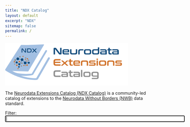 ```yaml
---
title: "NDX Catalog"
layout: default
excerpt: "NDX"
sitemap: false
permalink: /
---
```


<img alt="NDX Catalog Logo" src="images/ndx-logo-text.png" width="400" class="center-block">

The [Neurodata Extensions Catalog (NDX Catalog)](https://github.com/nwb-extensions) is a community-led catalog of extensions to the [Neurodata Without Borders (NWB)](https://neurodatawithoutborders.github.io/) data standard.

<form action="{{ site.url }}" method="get">
    Filter: <input type="search" name="q" id="search-input" size="70" autofocus>
    <input type="submit" value="Search" style="display: none;">
</form>

<div style="margin-top:20px">
<p><span id="search-process" style="display: none">Showing <span id="search-results-count"></span> results for "<strong id="search-query"></strong>"</span><span id="show-all" style="display: none">Showing <span id="show-all-count"></span> extensions</span></p>
<ul id="search-results"></ul>

<script src="{{ site.url }}/js/lunr.min.js"></script>
<script src="{{ site.url }}/js/jquery-3.5.0.min.js" ></script>
<script src="{{ site.url }}/js/js-yaml.min.js" ></script>

<script>
(function() {
window.data = {}

function loadSearch() {
  var fileref = document.createElement('script')
  fileref.setAttribute("type", "text/javascript")
  fileref.setAttribute("src", "{{ site.baseurl }}/js/search.js")
  document.getElementsByTagName("head")[0].appendChild(fileref)
}

$.getJSON("https://api.github.com/orgs/{{ site.github_username }}/repos").done(function(data) {
  countTotal = 0
  $.each(data, function(key, recordJson) {
    if (recordJson.name.startsWith("{{ site.prefix }}") && recordJson.name.endsWith("{{ site.suffix }}") ) {
      countTotal += 1
    }
  });
  countLoaded = 0
  $.each(data, function(key, recordJson) {
    if (recordJson.name.startsWith("{{ site.prefix }}") && recordJson.name.endsWith("{{ site.suffix }}") ) {
      var resultJson = {}
      resultJson.ref = recordJson.name
      resultJson.record_url = recordJson.html_url
      resultJson.last_updated = recordJson.pushed_at
      window.data[recordJson.name] = resultJson

      var metaUrl = "https://api.github.com/repos/{{ site.github_username }}/" + recordJson.name + "/contents/ndx-meta.yaml"  
      $.getJSON(metaUrl).done(function(res, status) {
        if (status == "success") {
          metaJson = jsyaml.load(atob(res.content))
          for (k in metaJson) {
            window.data[recordJson.name][k] = metaJson[k]
          }
        }
        var readmeUrl = "https://api.github.com/repos/{{ site.github_username }}/" + recordJson.name + "/contents/README.md"
        $.getJSON(readmeUrl).done(function(res, status) {
          if (status == "success") {
            readmeText = atob(res.content)
            window.data[recordJson.name].readme = readmeText

            countLoaded += 1
            if (countLoaded == countTotal) {
              loadSearch()
            }
          }
        });
      });
    }
  });
});
})();

</script>

</div>
